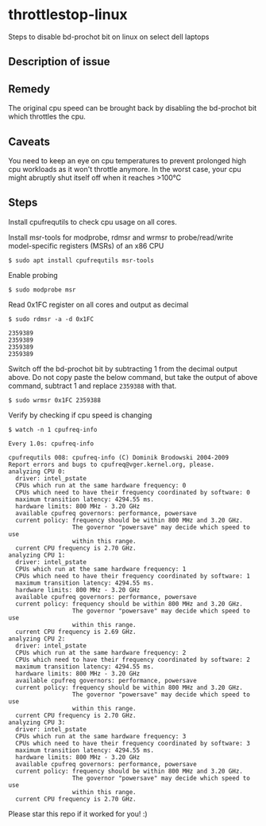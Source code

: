 # throttlestop-linux
Steps to disable bd-prochot bit on linux on select dell laptops

## Description of issue


## Remedy
The original cpu speed can be brought back by disabling the bd-prochot bit which throttles the cpu.

## Caveats
You need to keep an eye on cpu temperatures to prevent prolonged high cpu workloads as it won't throttle anymore. In the worst case, your cpu might abruptly shut itself off when it reaches >100°C

## Steps
Install cpufrequtils to check cpu usage on all cores.

Install msr-tools for modprobe, rdmsr and wrmsr to probe/read/write model-specific registers (MSRs) of an x86 CPU

```
$ sudo apt install cpufrequtils msr-tools
```

Enable probing

```
$ sudo modprobe msr
```

Read 0x1FC register on all cores and output as decimal

```
$ sudo rdmsr -a -d 0x1FC

2359389
2359389
2359389
2359389

```

Switch off the bd-prochot bit by subtracting 1 from the decimal output above. Do not copy paste the below command, but take the output of above command, subtract 1 and replace `2359388` with that.

```
$ sudo wrmsr 0x1FC 2359388
```

Verify by checking if cpu speed is changing 

```
$ watch -n 1 cpufreq-info

Every 1.0s: cpufreq-info

cpufrequtils 008: cpufreq-info (C) Dominik Brodowski 2004-2009
Report errors and bugs to cpufreq@vger.kernel.org, please.
analyzing CPU 0:
  driver: intel_pstate
  CPUs which run at the same hardware frequency: 0
  CPUs which need to have their frequency coordinated by software: 0
  maximum transition latency: 4294.55 ms.
  hardware limits: 800 MHz - 3.20 GHz
  available cpufreq governors: performance, powersave
  current policy: frequency should be within 800 MHz and 3.20 GHz.
                  The governor "powersave" may decide which speed to use
                  within this range.
  current CPU frequency is 2.70 GHz.
analyzing CPU 1:
  driver: intel_pstate
  CPUs which run at the same hardware frequency: 1
  CPUs which need to have their frequency coordinated by software: 1
  maximum transition latency: 4294.55 ms.
  hardware limits: 800 MHz - 3.20 GHz
  available cpufreq governors: performance, powersave
  current policy: frequency should be within 800 MHz and 3.20 GHz.
                  The governor "powersave" may decide which speed to use
                  within this range.
  current CPU frequency is 2.69 GHz.
analyzing CPU 2:
  driver: intel_pstate
  CPUs which run at the same hardware frequency: 2
  CPUs which need to have their frequency coordinated by software: 2
  maximum transition latency: 4294.55 ms.
  hardware limits: 800 MHz - 3.20 GHz
  available cpufreq governors: performance, powersave
  current policy: frequency should be within 800 MHz and 3.20 GHz.
                  The governor "powersave" may decide which speed to use
                  within this range.
  current CPU frequency is 2.70 GHz.
analyzing CPU 3:
  driver: intel_pstate
  CPUs which run at the same hardware frequency: 3
  CPUs which need to have their frequency coordinated by software: 3
  maximum transition latency: 4294.55 ms.
  hardware limits: 800 MHz - 3.20 GHz
  available cpufreq governors: performance, powersave
  current policy: frequency should be within 800 MHz and 3.20 GHz.
                  The governor "powersave" may decide which speed to use
                  within this range.
  current CPU frequency is 2.70 GHz.

```


Please star this repo if it worked for you! :)

